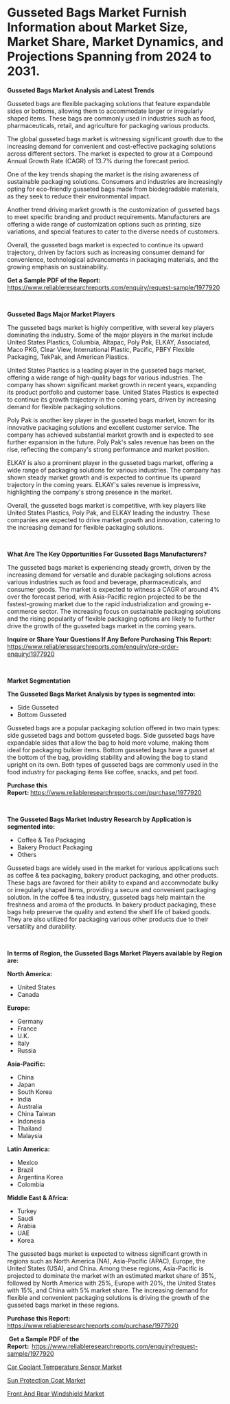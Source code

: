 <p><h1>Gusseted Bags Market Furnish Information about Market Size, Market Share, Market Dynamics, and Projections Spanning from 2024 to 2031.</h1></p><p><strong>Gusseted Bags Market Analysis and Latest Trends</strong></p>
<p><p>Gusseted bags are flexible packaging solutions that feature expandable sides or bottoms, allowing them to accommodate larger or irregularly shaped items. These bags are commonly used in industries such as food, pharmaceuticals, retail, and agriculture for packaging various products.</p><p>The global gusseted bags market is witnessing significant growth due to the increasing demand for convenient and cost-effective packaging solutions across different sectors. The market is expected to grow at a Compound Annual Growth Rate (CAGR) of 13.7% during the forecast period.</p><p>One of the key trends shaping the market is the rising awareness of sustainable packaging solutions. Consumers and industries are increasingly opting for eco-friendly gusseted bags made from biodegradable materials, as they seek to reduce their environmental impact.</p><p>Another trend driving market growth is the customization of gusseted bags to meet specific branding and product requirements. Manufacturers are offering a wide range of customization options such as printing, size variations, and special features to cater to the diverse needs of customers.</p><p>Overall, the gusseted bags market is expected to continue its upward trajectory, driven by factors such as increasing consumer demand for convenience, technological advancements in packaging materials, and the growing emphasis on sustainability.</p></p>
<p><strong>Get a Sample PDF of the Report:&nbsp;</strong> <a href="https://www.reliableresearchreports.com/enquiry/request-sample/1977920">https://www.reliableresearchreports.com/enquiry/request-sample/1977920</a></p>
<p>&nbsp;</p>
<p><strong>Gusseted Bags Major Market Players</strong></p>
<p><p>The gusseted bags market is highly competitive, with several key players dominating the industry. Some of the major players in the market include United States Plastics, Columbia, Altapac, Poly Pak, ELKAY, Associated, Maco PKG, Clear View, International Plastic, Pacific, PBFY Flexible Packaging, TekPak, and American Plastics.</p><p>United States Plastics is a leading player in the gusseted bags market, offering a wide range of high-quality bags for various industries. The company has shown significant market growth in recent years, expanding its product portfolio and customer base. United States Plastics is expected to continue its growth trajectory in the coming years, driven by increasing demand for flexible packaging solutions.</p><p>Poly Pak is another key player in the gusseted bags market, known for its innovative packaging solutions and excellent customer service. The company has achieved substantial market growth and is expected to see further expansion in the future. Poly Pak's sales revenue has been on the rise, reflecting the company's strong performance and market position.</p><p>ELKAY is also a prominent player in the gusseted bags market, offering a wide range of packaging solutions for various industries. The company has shown steady market growth and is expected to continue its upward trajectory in the coming years. ELKAY's sales revenue is impressive, highlighting the company's strong presence in the market.</p><p>Overall, the gusseted bags market is competitive, with key players like United States Plastics, Poly Pak, and ELKAY leading the industry. These companies are expected to drive market growth and innovation, catering to the increasing demand for flexible packaging solutions.</p></p>
<p>&nbsp;</p>
<p><strong>What Are The Key Opportunities For Gusseted Bags Manufacturers?</strong></p>
<p><p>The gusseted bags market is experiencing steady growth, driven by the increasing demand for versatile and durable packaging solutions across various industries such as food and beverage, pharmaceuticals, and consumer goods. The market is expected to witness a CAGR of around 4% over the forecast period, with Asia-Pacific region projected to be the fastest-growing market due to the rapid industrialization and growing e-commerce sector. The increasing focus on sustainable packaging solutions and the rising popularity of flexible packaging options are likely to further drive the growth of the gusseted bags market in the coming years.</p></p>
<p><strong>Inquire or Share Your Questions If Any Before Purchasing This Report:</strong> <a href="https://www.reliableresearchreports.com/enquiry/pre-order-enquiry/1977920">https://www.reliableresearchreports.com/enquiry/pre-order-enquiry/1977920</a></p>
<p>&nbsp;</p>
<p><strong>Market Segmentation</strong></p>
<p><strong>The Gusseted Bags Market Analysis by types is segmented into:</strong></p>
<p><ul><li>Side Gusseted</li><li>Bottom Gusseted</li></ul></p>
<p><p>Gusseted bags are a popular packaging solution offered in two main types: side gusseted bags and bottom gusseted bags. Side gusseted bags have expandable sides that allow the bag to hold more volume, making them ideal for packaging bulkier items. Bottom gusseted bags have a gusset at the bottom of the bag, providing stability and allowing the bag to stand upright on its own. Both types of gusseted bags are commonly used in the food industry for packaging items like coffee, snacks, and pet food.</p></p>
<p><strong>Purchase this Report:&nbsp;</strong><a href="https://www.reliableresearchreports.com/purchase/1977920">https://www.reliableresearchreports.com/purchase/1977920</a></p>
<p>&nbsp;</p>
<p><strong>The Gusseted Bags Market Industry Research by Application is segmented into:</strong></p>
<p><ul><li>Coffee & Tea Packaging</li><li>Bakery Product Packaging</li><li>Others</li></ul></p>
<p><p>Gusseted bags are widely used in the market for various applications such as coffee & tea packaging, bakery product packaging, and other products. These bags are favored for their ability to expand and accommodate bulky or irregularly shaped items, providing a secure and convenient packaging solution. In the coffee & tea industry, gusseted bags help maintain the freshness and aroma of the products. In bakery product packaging, these bags help preserve the quality and extend the shelf life of baked goods. They are also utilized for packaging various other products due to their versatility and durability.</p></p>
<p>&nbsp;</p>
<p><strong>In terms of Region, the Gusseted Bags Market Players available by Region are:</strong></p>
<p>
    <p> <strong> North America: </strong>
        <ul>
            <li>United States</li>
            <li>Canada</li>
        </ul>
        </p> 
    <p> <strong> Europe: </strong>
        <ul>
            <li>Germany</li>
            <li>France</li>
            <li>U.K.</li>
            <li>Italy</li>
            <li>Russia</li>
        </ul>
        </p> 
    <p> <strong> Asia-Pacific: </strong>
        <ul>
            <li>China</li>
            <li>Japan</li>
            <li>South Korea</li>
            <li>India</li>
            <li>Australia</li>
            <li>China Taiwan</li>
            <li>Indonesia</li>
            <li>Thailand</li>
            <li>Malaysia</li>
        </ul>
        </p> 
    <p> <strong> Latin America: </strong>
        <ul>
            <li>Mexico</li>
            <li>Brazil</li>
            <li>Argentina Korea</li>
            <li>Colombia</li>
        </ul>
        </p> 
    <p> <strong> Middle East & Africa: </strong>
        <ul>
            <li>Turkey</li>
            <li>Saudi</li>
            <li>Arabia</li>
            <li>UAE</li>
            <li>Korea</li>
        </ul>
    </p>
    </p>
<p><p>The gusseted bags market is expected to witness significant growth in regions such as North America (NA), Asia-Pacific (APAC), Europe, the United States (USA), and China. Among these regions, Asia-Pacific is projected to dominate the market with an estimated market share of 35%, followed by North America with 25%, Europe with 20%, the United States with 15%, and China with 5% market share. The increasing demand for flexible and convenient packaging solutions is driving the growth of the gusseted bags market in these regions.</p></p>
<p><strong>Purchase this Report: </strong><a href="https://www.reliableresearchreports.com/purchase/1977920">https://www.reliableresearchreports.com/purchase/1977920</a></p>
<p>&nbsp;<strong>Get a Sample PDF of the Report:&nbsp;&nbsp;</strong><a href="https://www.reliableresearchreports.com/enquiry/request-sample/1977920">https://www.reliableresearchreports.com/enquiry/request-sample/1977920</a></p>
<p><strong></strong></p>
<p><p><a href="https://gentle-editor-9db.notion.site/Car-Coolant-Temperature-Sensor-Market-Challenges-Opportunities-and-Growth-Drivers-and-Major-Marke-ce74e2b65ccf482798ac2817c46705aa">Car Coolant Temperature Sensor Market</a></p><p><a href="https://github.com/kufem1/Market-Research-Report-List-1/blob/main/sun-protection-coat-market.md">Sun Protection Coat Market</a></p><p><a href="https://spotless-saver-8fd.notion.site/Front-And-Rear-Windshield-Market-Offers-Provide-Insightful-Data-for-the-Time-Period-from-2024-to-203-b176d577648e43f5a6d00ee85a155a30">Front And Rear Windshield Market</a></p></p>